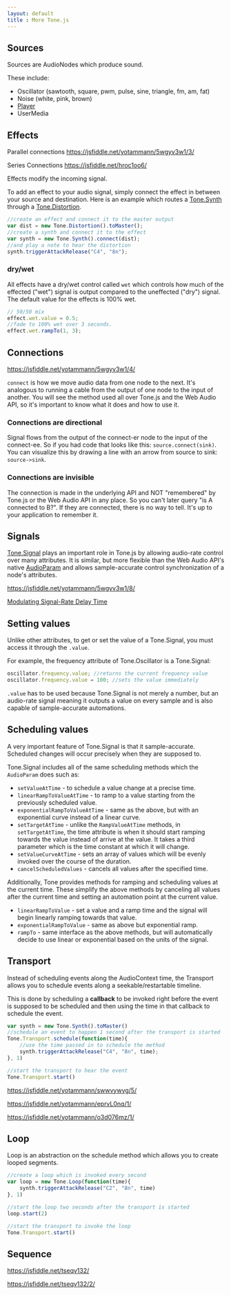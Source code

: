 ```yaml
---
layout: default
title : More Tone.js
---
```


## Sources

Sources are AudioNodes which produce sound.

These include:

* Oscillator \(sawtooth, square, pwm, pulse, sine, triangle, fm, am, fat\)
* Noise \(white, pink, brown\)
* [Player](https://jsfiddle.net/yotammann/nzz494yw/4/)
* UserMedia

## Effects

Parallel connections https://jsfiddle.net/yotammann/5wgyv3w1/3/

Series Connections https://jsfiddle.net/hroc1oo6/

Effects modify the incoming signal.

To add an effect to your audio signal, simply connect the effect in between your source and destination. Here is an example which routes a [Tone.Synth](https://tonejs.github.io/docs/#Synth) through a [Tone.Distortion](https://tonejs.github.io/docs/#Distortion).

```javascript
//create an effect and connect it to the master output
var dist = new Tone.Distortion().toMaster();
//create a synth and connect it to the effect
var synth = new Tone.Synth().connect(dist);
//and play a note to hear the distortion
synth.triggerAttackRelease("C4", "8n");
```

### dry/wet

All effects have a dry/wet control called `wet` which controls how much of the effected ("wet") signal is output compared to the uneffected ("dry") signal. The default value for the effects is 100% wet.

```javascript
// 50/50 mix
effect.wet.value = 0.5;
//fade to 100% wet over 3 seconds.
effect.wet.rampTo(1, 3);
```


## Connections

https://jsfiddle.net/yotammann/5wgyv3w1/4/

`connect` is how we move audio data from one node to the next. It's analogous to running a cable from the output of one node to the input of another. You will see the method used all over Tone.js and the Web Audio API, so it's important to know what it does and how to use it.

### Connections are directional

Signal flows from the output of the connect-er node to the input of the connect-ee. So if you had code that looks like this: `source.connect(sink)`. You can visualize this by drawing a line with an arrow from source to sink: `source->sink`.

### Connections are invisible

The connection is made in the underlying API and NOT "remembered" by Tone.js or the Web Audio API in any place. So you can't later query "is A connected to B?". If they are connected, there is no way to tell. It's up to your application to remember it.

## Signals

[Tone.Signal](https://tonejs.github.io/docs/#Signal) plays an important role in Tone.js by allowing audio-rate control over many attributes. It is similar, but more flexible than the Web Audio API's native [AudioParam](http://webaudio.github.io/web-audio-api/#the-audioparam-interface) and allows sample-accurate control synchronization of a node's attributes.

https://jsfiddle.net/yotammann/5wgyv3w1/8/

[Modulating Signal-Rate Delay Time](https://jsfiddle.net/awcob5q8/)

## Setting values

Unlike other attributes, to get or set the value of a Tone.Signal, you must access it through the `.value`.

For example, the frequency attribute of Tone.Oscillator is a Tone.Signal:

```javascript
oscillator.frequency.value; //returns the current frequency value
oscillator.frequency.value = 100; //sets the value immediately
```

`.value` has to be used because Tone.Signal is not merely a number, but an audio-rate signal meaning it outputs a value on every sample and is also capable of sample-accurate automations.

## Scheduling values

A very important feature of Tone.Signal is that it sample-accurate. Scheduled changes will occur precisely when they are supposed to.

Tone.Signal includes all of the same scheduling methods which the `AudioParam` does such as:

* `setValueAtTime` - to schedule a value change at a precise time.
* `linearRampToValueAtTime` - to ramp to a value starting from the previously scheduled value.
* `exponentialRampToValueAtTime` - same as the above, but with an exponential curve instead of a linear curve.
* `setTargetAtTime` - unlike the `RampValueAtTime` methods, in `setTargetAtTime`, the time attribute is when it should start ramping towards the value instead of arrive at the value. It takes a third parameter which is the time constant at which it will change.
* `setValueCurveAtTime` - sets an array of values which will be evenly invoked over the course of the duration.
* `cancelScheduledValues` - cancels all values after the specified time.

Additionally, Tone provides methods for ramping and scheduling values at the current time. These simplify the above methods by canceling all values after the current time and setting an automation point at the current value.

* `linearRampToValue` - set a value and a ramp time and the signal will begin linearly ramping towards that value.
* `exponentialRampToValue` - same as above but exponential ramp.
* `rampTo` - same interface as the above methods, but will automatically decide to use linear or exponential based on the units of the signal.

## Transport

Instead of scheduling events along the AudioContext time, the Transport allows you to schedule events along a seekable/restartable timeline.

This is done by scheduling a **callback** to be invoked right before the event is supposed to be scheduled and then using the time in that callback to schedule the event.

```javascript
var synth = new Tone.Synth().toMaster()
//schedule an event to happen 1 second after the transport is started
Tone.Transport.schedule(function(time){
	//use the time passed in to schedule the method
	synth.triggerAttackRelease("C4", "8n", time);
}, 1)

//start the transport to hear the event
Tone.Transport.start()
```

https://jsfiddle.net/yotammann/swwvywvg/5/

https://jsfiddle.net/yotammann/eprvL0nq/1/

https://jsfiddle.net/yotammann/o3d076mz/1/

## Loop

Loop is an abstraction on the schedule method which allows you to create looped segments.

```javascript
//create a loop which is invoked every second
var loop = new Tone.Loop(function(time){
	synth.triggerAttackRelease("C2", "8n", time)
}, 1)

//start the loop two seconds after the transport is started
loop.start(2)

//start the transport to invoke the loop
Tone.Transport.start()
```

## Sequence

https://jsfiddle.net/tseqv132/

https://jsfiddle.net/tseqv132/2/
